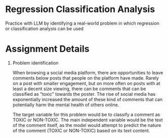# Regression Classification Analysis
Practice with LLM by identifying a real-world problem in which regression or classification analysis can be used

# Assignment Details

1. Problem identification

    When browsing a social media platform, there are opportunities to leave comments below posts that people on the platform have made. Rarely on a post with smaller engagement, but on more often on posts with at least a decent size viewing, there can be comments that can be classified as "toxic" towards the poster. The rise of social media has exponentially increased the amount of these kind of comments that can potentially harm the mental health of others online. 

    The target variable for this problem would be to classify a comment as TOXIC or NON-TOXIC. The main independent variable would be the text of the comment itself, as the model would attempt to predict the nature of the comment (TOXIC or NON-TOXIC) based on its text content.  